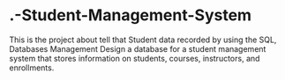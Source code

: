 # .-Student-Management-System
This is the project about tell that Student data recorded by using the SQL, Databases Management
Design a database for a student management system that stores
information on students, courses, instructors, and enrollments.
